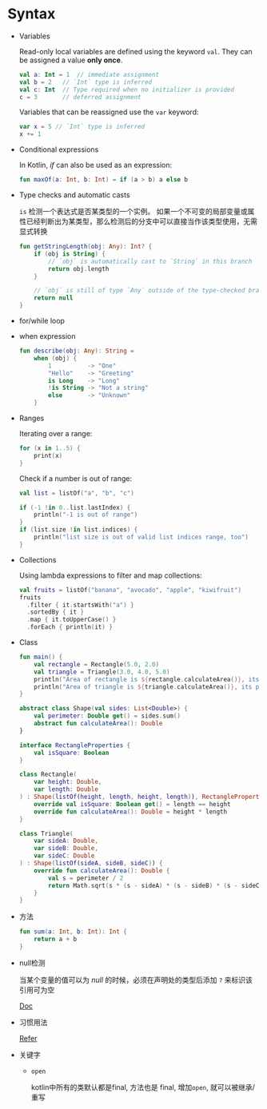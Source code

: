 # Syntax

- Variables

    Read-only local variables are defined using the keyword `val`. They can be assigned a value **only once**.

    ```kotlin
    val a: Int = 1  // immediate assignment
    val b = 2   // `Int` type is inferred
    val c: Int  // Type required when no initializer is provided
    c = 3       // deferred assignment
    ```

    Variables that can be reassigned use the `var` keyword:

    ```kotlin
    var x = 5 // `Int` type is inferred
    x += 1
    ```

- Conditional expressions

    In Kotlin, *if* can also be used as an expression:

    ```kotlin
    fun maxOf(a: Int, b: Int) = if (a > b) a else b
    ```

    

- Type checks and automatic casts

    `is` 检测一个表达式是否某类型的一个实例。 如果一个不可变的局部变量或属性已经判断出为某类型，那么检测后的分支中可以直接当作该类型使用，无需显式转换

    ```kotlin
    fun getStringLength(obj: Any): Int? {
        if (obj is String) {
            // `obj` is automatically cast to `String` in this branch
            return obj.length
        }
    
        // `obj` is still of type `Any` outside of the type-checked branch
        return null
    }
    ```

- for/while loop

- when expression

    ```kotlin
    fun describe(obj: Any): String =
        when (obj) {
            1          -> "One"
            "Hello"    -> "Greeting"
            is Long    -> "Long"
            !is String -> "Not a string"
            else       -> "Unknown"
        }
    ```

- Ranges

    Iterating over a range:

    ```kotlin
    for (x in 1..5) {
        print(x)
    }
    ```

    Check if a number is out of range:

    ```kotlin
    val list = listOf("a", "b", "c")
    
    if (-1 !in 0..list.lastIndex) {
        println("-1 is out of range")
    }
    if (list.size !in list.indices) {
        println("list size is out of valid list indices range, too")
    }
    ```

- Collections

    Using lambda expressions to filter and map collections:

    ```kotlin
    val fruits = listOf("banana", "avocado", "apple", "kiwifruit")
    fruits
      .filter { it.startsWith("a") }
      .sortedBy { it }
      .map { it.toUpperCase() }
      .forEach { println(it) }
    ```

- Class

    ```kotlin
    fun main() {
        val rectangle = Rectangle(5.0, 2.0)
        val triangle = Triangle(3.0, 4.0, 5.0)
        println("Area of rectangle is ${rectangle.calculateArea()}, its perimeter is ${rectangle.perimeter}")
        println("Area of triangle is ${triangle.calculateArea()}, its perimeter is ${triangle.perimeter}")
    }
    
    abstract class Shape(val sides: List<Double>) {
        val perimeter: Double get() = sides.sum()
        abstract fun calculateArea(): Double
    }
    
    interface RectangleProperties {
        val isSquare: Boolean
    }
    
    class Rectangle(
        var height: Double,
        var length: Double
    ) : Shape(listOf(height, length, height, length)), RectangleProperties {
        override val isSquare: Boolean get() = length == height
        override fun calculateArea(): Double = height * length
    }
    
    class Triangle(
        var sideA: Double,
        var sideB: Double,
        var sideC: Double
    ) : Shape(listOf(sideA, sideB, sideC)) {
        override fun calculateArea(): Double {
            val s = perimeter / 2
            return Math.sqrt(s * (s - sideA) * (s - sideB) * (s - sideC))
        }
    }
    ```

- 方法

    ```kotlin
    fun sum(a: Int, b: Int): Int {
        return a + b
    }
    ```

- null检测

    当某个变量的值可以为 *null* 的时候，必须在声明处的类型后添加 `?` 来标识该引用可为空

    [Doc](https://www.kotlincn.net/docs/reference/null-safety.html)

- 习惯用法

    [Refer](https://www.kotlincn.net/docs/reference/idioms.html) 

- 关键字

    - `open`

        kotlin中所有的类默认都是final, 方法也是 final, 增加`open`, 就可以被继承/重写

